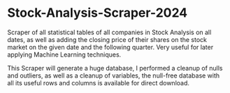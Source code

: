 # Stock-Analysis-Scraper-2024

Scraper of all statistical tables of all companies in Stock Analysis on all dates, as well as adding the closing price of their shares on the stock market on the given date and the following quarter. 
Very useful for later applying Machine Learning techniques.

This Scraper will generate a huge database, I performed a cleanup of nulls and outliers, as well as a cleanup of variables, the null-free database with all its useful rows and columns is available for direct download.
